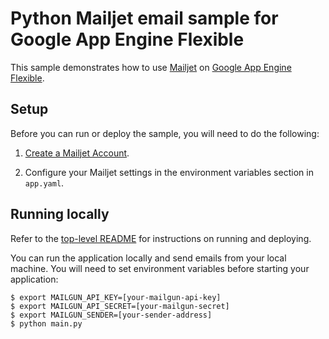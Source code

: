 # Python Mailjet email sample for Google App Engine Flexible

This sample demonstrates how to use [Mailjet](https://www.mailgun.com) on [Google App Engine Flexible](https://cloud.google.com/appengine/docs/flexible/).

## Setup

Before you can run or deploy the sample, you will need to do the following:

1. [Create a Mailjet Account](http://www.mailjet.com/google).

2. Configure your Mailjet settings in the environment variables section in ``app.yaml``.

## Running locally

Refer to the [top-level README](../README.md) for instructions on running and deploying.

You can run the application locally and send emails from your local machine. You
will need to set environment variables before starting your application:

    $ export MAILGUN_API_KEY=[your-mailgun-api-key]
    $ export MAILGUN_API_SECRET=[your-mailgun-secret]
    $ export MAILGUN_SENDER=[your-sender-address]
    $ python main.py
